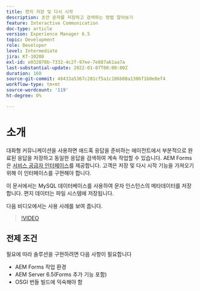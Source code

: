 ```yaml
---
title: 편지 저장 및 다시 시작
description: 초안 문자를 저장하고 검색하는 방법 알아보기
feature: Interactive Communication
doc-type: article
version: Experience Manager 6.5
topic: Development
role: Developer
level: Intermediate
jira: KT-10208
exl-id: e032070b-7332-4c2f-97ee-7e887a61aa7a
last-substantial-update: 2022-01-07T00:00:00Z
duration: 160
source-git-commit: 48433a5367c281cf5a1c106b08a1306f1b0e8ef4
workflow-type: tm+mt
source-wordcount: '119'
ht-degree: 0%

---
```


# 소개

대화형 커뮤니케이션을 사용하면 애드혹 응답을 준비하는 에이전트에서 부분적으로 완료된 응답을 저장하고 동일한 응답을 검색하여 계속 작업할 수 있습니다. AEM Forms은 [서비스 공급자 인터페이스](https://developer.adobe.com/experience-manager/reference-materials/6-5/forms/javadocs/com/adobe/fd/ccm/ccr/ccrDocumentInstance/api/services/CCRDocumentInstanceService.html)를 제공합니다. 고객은 저장 및 다시 시작 기능을 가져오기 위해 이 인터페이스를 구현해야 합니다.

이 문서에서는 MySQL 데이터베이스를 사용하여 문자 인스턴스의 메타데이터를 저장합니다. 편지 데이터는 파일 시스템에 저장됩니다.

다음 비디오에서는 사용 사례를 보여 줍니다.

>[!VIDEO](https://video.tv.adobe.com/v/342129?quality=12&learn=on)

## 전제 조건

필요에 따라 솔루션을 구현하려면 다음 사항이 필요합니다

* AEM Forms 작업 환경
* AEM Server 6.5(Forms 추가 기능 포함)
* OSGI 번들 빌드에 익숙해야 함
